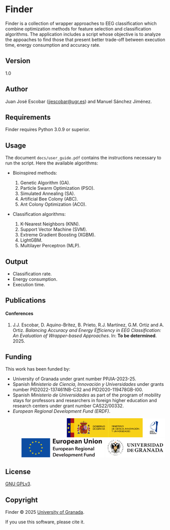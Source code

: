 # Finder

Finder is a collection of wrapper approaches to EEG classification which combine optimization methods for feature selection and classification algorithms. The application includes a script whose objective is to analyze the appoaches to find those that present better trade-off between execution time, energy consumption and accuracy rate.

## Version

1.0

## Author

Juan José Escobar ([jjescobar@ugr.es](mailto:jjescobar@ugr.es)) and Manuel Sánchez Jiménez.

## Requirements

Finder requires Python 3.0.9 or superior.

## Usage

The document `docs/user_guide.pdf` contains the instructions necessary to run the script. Here the available algorithms:

* Bioinspired methods:
  1. Genetic Algorithm (GA).
  1. Particle Swarm Optimization (PSO).
  1. Simulated Annealing (SA).
  1. Artificial Bee Colony (ABC).
  1. Ant Colony Optimization (ACO).

* Classification algorithms:
  1. K-Nearest Neighbors (KNN).
  1. Support Vector Machine (SVM).
  1. Extreme Gradient Boosting (XGBM).
  1. LightGBM.
  1. Multilayer Perceptron (MLP).

## Output

* Classification rate.
* Energy consumption.
* Execution time.

## Publications

#### Conferences

1. J.J. Escobar, D. Aquino-Brítez, B. Prieto, R.J. Martínez, G.M. Ortiz and A. Ortiz. *Balancing Accuracy and Energy Efficiency in EEG Classification: An Evaluation of Wrapper-based Approaches*. In: **To be determined**. 2025.

## Funding

This work has been funded by:

* University of Granada under grant number PPJIA-2023-25.
* Spanish *Ministerio de Ciencia, Innovación y Universidades* under grants number PID2022-137461NB-C32 and PID2020-119478GB-I00.
* Spanish *Ministerio de Universidades* as part of the program of mobility stays for professors and researchers in foreign higher education and research centers under grant number CAS22/00332.
* *European Regional Development Fund (ERDF)*.

<div style="text-align: right">
  <img src="https://raw.githubusercontent.com/rotty11/Finder/main/docs/logos/miciu.jpg" height="60">
  <img src="https://raw.githubusercontent.com/rotty11/Finder/main/docs/logos/erdf.png" height="60">
  <img src="https://raw.githubusercontent.com/rotty11/Finder/main/docs/logos/ugr.jpg" height="60">
</div>

## License

[GNU GPLv3](https://www.gnu.org/licenses/gpl-3.0.md).

## Copyright

Finder © 2025 [University of Granada](https://www.ugr.es/).

If you use this software, please cite it.
